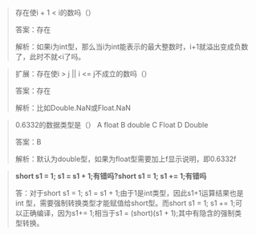 > 存在使i + 1 &lt; i的数吗（）
>
> 答案：存在
>
> 解析：如果i为int型，那么当i为int能表示的最大整数时，i+1就溢出变成负数了，此时不就&lt;i了吗。



> 扩展：存在使i &gt; j \|\| i &lt;= j不成立的数吗（）
>
> 答案：存在
>
> 解析：比如Double.NaN或Float.NaN



> 0.6332的数据类型是（）
> A float     B double     C Float      D Double
>
> 答案：B
>
> 解析：默认为double型，如果为float型需要加上f显示说明，即0.6332f



> **short s1 = 1; s1 = s1 + 1;有错吗?short s1 = 1; s1 += 1;有错吗**
>
> 答：对于short s1 = 1; s1 = s1 + 1;由于1是int类型，因此s1+1运算结果也是int 型，需要强制转换类型才能赋值给short型。而short s1 = 1; s1 += 1;可以正确编译，因为s1+= 1;相当于s1 = \(short\)\(s1 + 1\);其中有隐含的强制类型转换。



>



